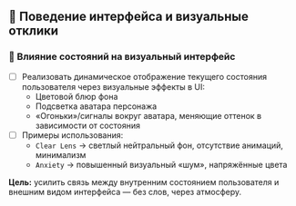 ## 🧠 Поведение интерфейса и визуальные отклики

### 🔵 Влияние состояний на визуальный интерфейс

- [ ] Реализовать динамическое отображение текущего состояния пользователя через визуальные эффекты в UI:
  - Цветовой блюр фона
  - Подсветка аватара персонажа
  - «Огоньки»/сигналы вокруг аватара, меняющие оттенок в зависимости от состояния
- [ ] Примеры использования:
  - `Clear Lens` → светлый нейтральный фон, отсутствие анимаций, минимализм
  - `Anxiety` → повышенный визуальный «шум», напряжённые цвета

**Цель:** усилить связь между внутренним состоянием пользователя и внешним видом интерфейса — без слов, через атмосферу.
